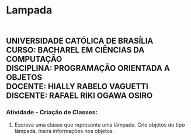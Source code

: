 # <H1> Lampada </H1>

<div><H2>
<br>UNIVERSIDADE CATÓLICA DE BRASÍLIA
<br>CURSO: BACHAREL EM CIÊNCIAS DA COMPUTAÇÃO
<br>DISCIPLINA: PROGRAMAÇÃO ORIENTADA A OBJETOS
<br>DOCENTE: HIALLY RABELO VAGUETTI
<br>DISCENTE: RAFAEL RIKI OGAWA OSIRO</br>
</H2></div>

### Atividade - Criação de Classes:

1) Escreva uma classe que represente uma lâmpada. Crie objetos do tipo lâmpada. Insira informações nos objetos.
